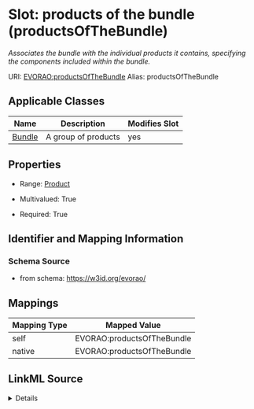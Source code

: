 

# Slot: products of the bundle (productsOfTheBundle) 


_Associates the bundle with the individual products it contains, specifying the components included within the bundle._





URI: [EVORAO:productsOfTheBundle](https://w3id.org/evorao/productsOfTheBundle)
Alias: productsOfTheBundle

<!-- no inheritance hierarchy -->





## Applicable Classes

| Name | Description | Modifies Slot |
| --- | --- | --- |
| [Bundle](Bundle.md) | A group of products |  yes  |







## Properties

* Range: [Product](Product.md)

* Multivalued: True

* Required: True





## Identifier and Mapping Information







### Schema Source


* from schema: https://w3id.org/evorao/




## Mappings

| Mapping Type | Mapped Value |
| ---  | ---  |
| self | EVORAO:productsOfTheBundle |
| native | EVORAO:productsOfTheBundle |




## LinkML Source

<details>
```yaml
name: productsOfTheBundle
description: Associates the bundle with the individual products it contains, specifying
  the components included within the bundle.
title: products of the bundle
from_schema: https://w3id.org/evorao/
rank: 1000
alias: productsOfTheBundle
domain_of:
- Bundle
range: Product
required: true
multivalued: true

```
</details>